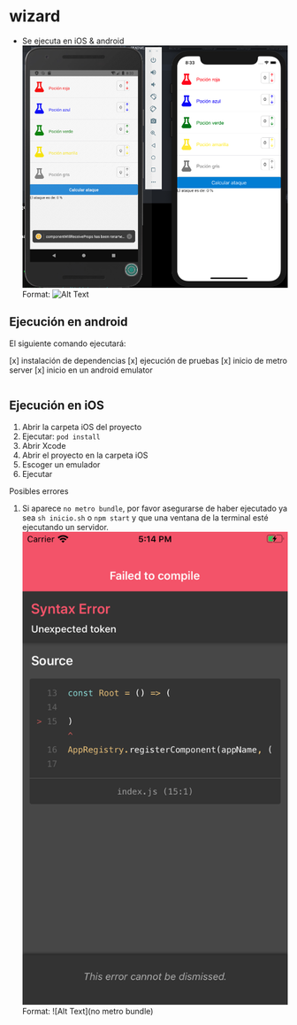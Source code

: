 # wizard

- Se ejecuta en iOS & android
![ios and android](/images/ios-android.png)
Format: ![Alt Text](ios-android)

## Ejecución en android
El siguiente comando ejecutará:

[x] instalación de dependencias
[x] ejecución de pruebas
[x] inicio de metro server
[x] inicio en un android emulator

```sh inicio.sh
```

## Ejecución en iOS
1. Abrir la carpeta iOS del proyecto
2. Ejecutar: ```pod install```
3. Abrir Xcode
4. Abrir el proyecto en la carpeta iOS
5. Escoger un emulador
6. Ejecutar

Posibles errores
1. Si aparece ```no metro bundle```, por favor asegurarse de haber ejecutado ya sea ```sh inicio.sh``` o ```npm start``` y que una ventana de la terminal esté ejecutando un servidor.
![error metro bundle](/images/no-bundle.png)
Format: ![Alt Text](no metro bundle)
